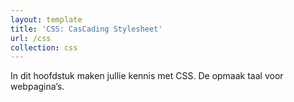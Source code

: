 ```yaml
---
layout: template
title: 'CSS: CasCading Stylesheet'
url: /css
collection: css
---
```

In dit hoofdstuk maken jullie kennis met CSS. De opmaak taal voor webpagina’s.